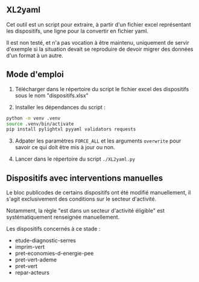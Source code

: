 ## XL2yaml

Cet outil est un script pour extraire, à partir d'un fichier excel 
représentant les dispositifs, une ligne pour la convertir en fichier yaml.

Il est non testé, et n'a pas vocation à être maintenu, uniquement de servir 
d'exemple si la situation devait se reproduire de devoir migrer des données 
d'un format à un autre.

## Mode d'emploi

1. Télécharger dans le répertoire du script le fichier excel des dispositifs 
   sous le nom "dispositifs.xlsx"

2. Installer les dépendances du script :

```bash
python -m venv .venv
source .venv/bin/activate
pip install pylightxl pyyaml validators requests
```

3. Adpater les paramètres `FORCE_ALL` et les arguments `overwrite` pour savoir ce qui doit être mis à jour ou non. 

4. Lancer dans le répertoire du script `./XL2yaml.py`

## Dispositifs avec interventions manuelles

Le bloc publicodes de certains dispositifs ont été modifié manuellement, il s'agit exclusivement des conditions sur le secteur d'activité. 

Notamment, la règle "est dans un secteur d'activité éligible" est systématiquement renseignée manuellement. 

Les dispositifs concernés à ce stade :

- etude-diagnostic-serres
- imprim-vert
- pret-economies-d-energie-pee
- pret-vert-ademe
- pret-vert
- repar-acteurs

